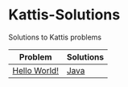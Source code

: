 # Kattis-Solutions
Solutions to Kattis problems

| Problem | Solutions |
| - | - |
| [Hello World!](https://open.kattis.com/problems/hello) | [Java](https://github.com/HQovaizi/Kattis-Solutions/blob/master/Java/hello.java) |

